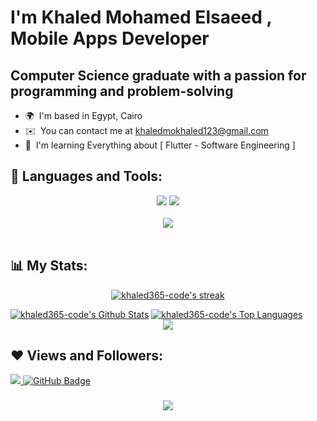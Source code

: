 I'm Khaled Mohamed Elsaeed , Mobile Apps Developer 
==============================================================================================================================================

Computer Science graduate with a passion for programming and problem-solving
--------------------------------------------------------------

* 🌍  I'm based in Egypt, Cairo 
* ✉️  You can contact me at [khaledmokhaled123@gmail.com](khaledmokhaled123@gmail.com)
* 🧠  I'm learning Everything about \[ Flutter - Software  Engineering \] 

## 🚀 Languages and Tools:
<div align="center">
    <img src="https://skillicons.dev/icons?i=flutter,dart,firebase,kotlin,python" />
    <img src="https://skillicons.dev/icons?i=github,androidstudio,figma,postman,android" /><br>
</div>

<br>
<div align="center">
    <img src="https://user-images.githubusercontent.com/73097560/115834477-dbab4500-a447-11eb-908a-139a6edaec5c.gif" />
</div>
<br>

## 📊 My Stats:

<p align="center">
    <a href="https://github.com/khaled365-code/github-readme-streak-stats">
        <img title="🔥 Get streak stats for your profile at git.io/streak-stats" alt="khaled365-code's streak" src="https://github-readme-streak-stats.herokuapp.com/?user=khaled365-code&theme=black-ice&hide_border=true&stroke=0000&background=060A0CD0"/>
    </a>
</p>
<a href="https://github.com/khaled365-code/github-readme-stats"><img alt="khaled365-code's Github Stats" src="https://github-readme-stats.vercel.app/api?username=khaled365-code&show_icons=true&count_private=true&theme=react&hide_border=true&bg_color=0D1117" /></a>
<a href="https://github.com/khaled365-code/github-readme-stats"><img alt="khaled365-code's Top Languages" src="https://github-readme-stats.vercel.app/api/top-langs/?username=khaled365-code&langs_count=8&count_private=true&layout=compact&theme=react&hide_border=true&bg_color=0D1117" /></a>

<br>
<div align="center">
    <img src="https://user-images.githubusercontent.com/73097560/115834477-dbab4500-a447-11eb-908a-139a6edaec5c.gif" />
</div>
<be>

## ❤️ Views and Followers:

<a href="https://github.com/khaled365-code/github-profile-views-counter">
    <img src="https://komarev.com/ghpvc/?username=khaled365-code">
</a>
<a href="https://github.com/khaled365-code?tab=followers"><img src="https://img.shields.io/github/followers/khaled365-code?label=Followers&style=social" alt="GitHub Badge"></a>
<h3 align="center">
    <img src="https://readme-typing-svg.herokuapp.com/?font=Righteous&size=25&center=true&vCenter=true&width=500&height=70&duration=4000&lines=Thanks+for+visiting!+❤️;+Shoot+me+a+message+on+Linkedin!;I'm+Long+Life+Learner">
</h3>
<br/>

